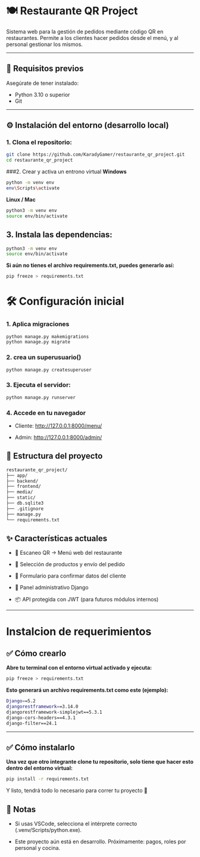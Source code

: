 # 🍽️ Restaurante QR Project

Sistema web para la gestión de pedidos mediante código QR en restaurantes. Permite a los clientes hacer pedidos desde el menú, y al personal gestionar los mismos.

---

## 🚀 Requisitos previos

Asegúrate de tener instalado:

- Python 3.10 o superior
- Git

---

## ⚙️ Instalación del entorno (desarrollo local)

### 1. Clona el repositorio:

```bash
git clone https://github.com/KaradyGamer/restaurante_qr_project.git
cd restaurante_qr_project
```
###2. Crear y activa un entrono virtual
**Windows**
```bash
python -m venv env
env\Scripts\activate
```
**Linux / Mac**
```bash
python3 -m venv env
source env/bin/activate
```
## 3. Instala las dependencias:
```bash
python3 -m venv env
source env/bin/activate
```
**Si aún no tienes el archivo requirements.txt, puedes generarlo así:**
```bash
pip freeze > requirements.txt
```
# 🛠️ Configuración inicial
### 1. Aplica migraciones
```bash
python manage.py makemigrations
python manage.py migrate
```
### 2. crea un superusuario()
```bash
python manage.py createsuperuser
```
### 3. Ejecuta el servidor:
```bash
python manage.py runserver
```
### 4. Accede en tu navegador

- Cliente: http://127.0.0.1:8000/menu/

- Admin: http://127.0.0.1:8000/admin/

## 📁 Estructura del proyecto
```bash
restaurante_qr_project/
├── app/
├── backend/
├── frontend/
├── media/
├── static/
├── db.sqlite3
├── .gitignore
├── manage.py
└── requirements.txt
```
## ✨ Características actuales
- 📱 Escaneo QR → Menú web del restaurante

- 🛒 Selección de productos y envío del pedido

- 🧾 Formulario para confirmar datos del cliente

- 🔐 Panel administrativo Django

- 📦 API protegida con JWT (para futuros módulos internos)

---

# Instalcion de requerimientos

## ✅ Cómo crearlo
**Abre tu terminal con el entorno virtual activado y ejecuta:**
```bash
pip freeze > requirements.txt
```
**Esto generará un archivo requirements.txt como este (ejemplo):**
```bash
Django==5.2
djangorestframework==3.14.0
djangorestframework-simplejwt==5.3.1
django-cors-headers==4.3.1
django-filter==24.1
```
---
## ✅ Cómo instalarlo
**Una vez que otro integrante clone tu repositorio, solo tiene que hacer esto dentro del entorno virtual:**
```bash
pip install -r requirements.txt
```
Y listo, tendrá todo lo necesario para correr tu proyecto 🎯

## 📌 Notas
- Si usas VSCode, selecciona el intérprete correcto (.venv/Scripts/python.exe).

- Este proyecto aún está en desarrollo. Próximamente: pagos, roles por personal y cocina.

